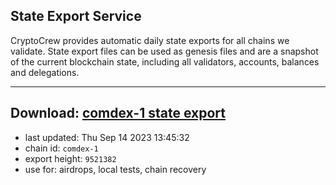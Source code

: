 ## State Export Service
CryptoCrew provides automatic daily state exports for all chains we validate. State export files can be used as genesis files and are a snapshot of the current blockchain state, including all validators, accounts, balances and delegations.

---
**Download: [comdex-1 state export](https://dl.ccvalidators.com/SERVICE/comdex/comdex-1_export_9521382.json)**
---

- last updated: Thu Sep 14 2023 13:45:32
- chain id: `comdex-1`
- export height: `9521382`
- use for: airdrops, local tests, chain recovery
